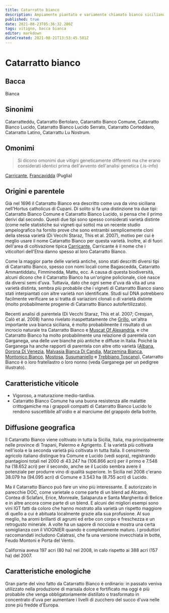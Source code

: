 ```yaml
---
title: Catarratto bianco
description: Ampiamente piantato e variamente chiamato bianco siciliano con potenziale di qualità nelle mani giuste.
published: true
date: 2021-08-23T05:36:32.200Z
tags: vitigno, bacca bianca
editor: markdown
dateCreated: 2021-08-21T13:53:45.581Z
---
```


# Catarratto bianco

## Bacca
Bianca

## Sinonimi
Catarratteddu, Catarratto Bertolaro, Catarratto Bianco Comune, Catarratto Bianco Lucido, Catarratto Bianco Lucido Serrato, Catarratto Corteddaro, Catarratto Latino, Catarrattu Lu Nostrum.

## Omonimi
> Si dicono omonimi due vitigni geneticamente differenti ma che erano considerati identici prima dell'avvento dell'analisi genetica
{.is-info}

[Carricante](/vitigni/bacca-bianca/carricante), [Francavidda](/vitigni/bacca-bianca/francavidda) (Puglia)


## Origini e parentele
Già nel 1696 il Catarratto Bianco era descritto come uva da vino siciliana nell'Hortus catholicus di Cupani. Di solito si fa una distinzione tra due tipi: Catarratto Bianco Comune e Catarratto Bianco Lucido, si pensa che il primo derivi dal secondo. Questi due tipi sono spesso considerati varietà distinte (come nelle statistiche sui vigneti qui sotto) ma un recente studio ampelografico ha fornito prove che sono entrambi semplicemente cloni della stessa varietà (Di Vecchi Staraz, This et al. 2007), motivo per cui è meglio usare il nome Catarratto Bianco per questa varietà. Inoltre, al di fuori dell'area di coltivazione tipica [Carricante](/vitigni/bacca-bianca/carricante), Carricante è il nome che i viticoltori dell'Etna danno spesso al loro Catarratto Bianco.

Come la maggior parte delle varietà antiche, sono stati descritti diversi tipi di Catarratto Bianco, spesso con nomi locali come Bagascedda, Catarratto Ammantiddatu, Fimminedda, Mattu, ecc. A causa di questa biodiversità, alcuni dicono che il Catarratto Bianco ha un'origine policlonale, cioè nasce da diversi semi d'uva. Tuttavia, dato che ogni seme d'uva dà vita ad una varietà distinta, sembra più probabile che i vigneti di Catarratto Bianco siano stati interpiantati con altre varietà non identificate. Studi sul DNA potrebbero facilmente verificare se si tratta di variazioni clonali o di varietà distinte (molto probabilmente progenie di Catarratto Bianco autofertilizzato).

Recenti analisi di parentela (Di Vecchi Staraz, This et al. 2007; Crespan, Calò et al. 2008) hanno rivelato inaspettatamente che [Grillo](/vitigni/bacca-bianca/grillo), un'altra importante uva bianca siciliana, è molto probabilmente il risultato di un incrocio naturale tra Catarratto Bianco e [Muscat Of Alexandria](/vitigni/bacca-bianca/muscat-di-alessandria), e che Catarratto Bianco ha molto probabilmente una relazione di parentela con Garganega, una delle uve bianche più antiche e diffuse in Italia. Poiché la Garganega ha anche rapporti di parentela con altre otto varietà ([Albana](/vitigni/bacca-bianca/albana), [Dorona Di Venezia](/vitigni/bacca-bianca/dorona-di-venezia), [Malvasia Bianca Di Candia](/vitigni/bacca-bianca/malvasia-bianca-di-candia), [Marzemina Bianca](/vitigni/bacca-bianca/marzemina-bianca), [Montonico Bianco](/vitigni/bacca-bianca/montonico-bianco), [Mostosa](/vitigni/bacca-bianca/mostosa), [Susumaniello](/vitigni/bacca-nera/susumaniello) e [Trebbiano Toscano](/vitigni/bacca-bianca/trebbiano-toscano)), Catarratto Bianco è o loro fratellastro o loro nonno (veda Garganega per un pedigree illustrato).

## Caratteristiche viticole

- Vigoroso, a maturazione medio-tardiva.
- Catarratto Bianco Comune ha una buona resistenza alle malattie crittogamiche ma i grappoli compatti di Catarratto Bianco Lucido lo rendono suscettibile all'oidio e al marciume del grappolo della botrite.

## Diffusione geografica

Il Catarratto Bianco viene coltivato in tutta la Sicilia, Italia, ma principalmente nelle province di Trapani, Palermo e Agrigento. È la varietà più coltivata nell'isola e la seconda varietà più coltivata in tutta Italia. Il censimento agricolo italiano distingue tra Comune e Lucido (vedi sopra), registrando piantagioni totali nel 2000 di 43.247 ha (106.866 acri) per il primo e 7.548 ha (18.652 acri) per il secondo, anche se il Lucido sembra avere il potenziale per produrre vino di qualità superiore. In Sicilia nel 2008 c'erano 38.079 ha (94.095 acri) di Comune e 3.543 ha (8.755 acri) di Lucido.

Ma il Catarratto Bianco può fare un vino più interessante. È autorizzato in parecchie DOC, come varietale o come parte di un blend ad Alcamo, Contea di Sclafani, Erice, Monreale, Salaparuta e Santa Margherita di Belice e in altre ancora come parte di un blend. E alcuni dei migliori esempi sono vini IGT fatti da coloro che hanno mostrato alla varietà un rispetto maggiore di quello a cui è abituata localmente grazie alla sua profusione. Al suo meglio, ha aromi brillanti di agrumi ed erbe con corpo e freschezza e un retrogusto minerale. A volte ha un sapore di nocciola e mostra una certa somiglianza con il VIOGNIER quando è completamente maturo. I produttori raccomandati includono Calatrasi, che fa una versione invecchiata in botte, Feudo Montoni e Porta del Vento.

California aveva 197 acri (80 ha) nel 2008, in calo rispetto ai 388 acri (157 ha) del 2007.

## Caratteristiche enologiche

Gran parte del vino fatto da Catarratto Bianco è ordinario: in passato veniva utilizzato nella produzione di marsala dolce e fortificato ma oggi è più probabile che venga obbligatoriamente distillato o trasformato in concentrato d'uva per aumentare i livelli di zucchero del succo d'uva nelle zone più fredde d'Europa.



